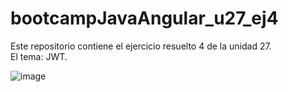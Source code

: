 # bootcampJavaAngular_u27_ej4
Este repositorio contiene el ejercicio resuelto 4 de la unidad 27.  
El tema: JWT.

![image](https://user-images.githubusercontent.com/89861246/170579145-ca961336-7ccb-429d-b4b9-f6fa2f82b209.png)
